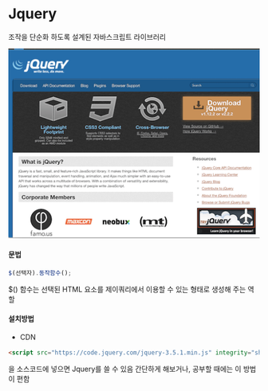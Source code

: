 # Jquery

조작을 단순화 하도록 설계된 자바스크립트 라이브러리

![Jquery](.\image\Jquery.png)

#### 문법

```javascript
$(선택자).동작함수();
```

$() 함수는 선택된 HTML 요소를 제이쿼리에서 이용할 수 있는 형태로 생성해 주는 역할



#### 설치방법

- CDN

```html
<script src="https://code.jquery.com/jquery-3.5.1.min.js" integrity="sha256-9/aliU8dGd2tb6OSsuzixeV4y/faTqgFtohetphbbj0=" crossorigin="anonymous"></script>
```

을 소스코드에 넣으면 Jquery를 쓸 수 있음
간단하게 해보거나, 공부할 때에는 이 방법이 편함

